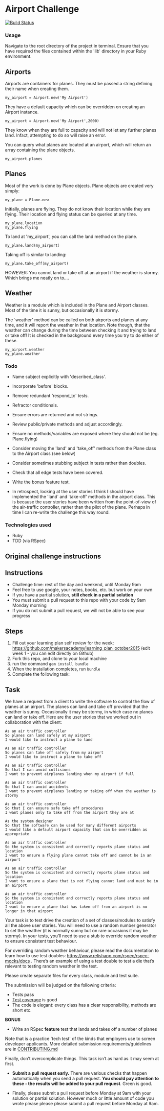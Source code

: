 Airport Challenge
=================

[![Build Status](https://travis-ci.org/forty9er/airport_challenge.svg?branch=master)](https://travis-ci.org/forty9er/airport_challenge)


### Usage

Navigate to the root directory of the project in terminal. 
Ensure that you have required the files contained within the 'lib' directory in your Ruby environment.

Airports
--------

Airports are containers for planes. 
They must be passed a string defining their name when creating them. 

```
my_airport = Airport.new('My Airport')
```

They have a default capacity which can be overridden on creating an Airport instance. 

```
my_airport = Airport.new('My Airport',2000)
```

They know when they are full to capacity and will not let any further planes land. Infact, attempting to do so will raise an error.

You can query what planes are located at an airport, which will return an array containing the plane objects.

```
my_airport.planes
```


Planes
------

Most of the work is done by Plane objects. 
Plane objects are created very simply:

```
my_plane = Plane.new
```

Initially, planes are flying. They do not know their location while they are flying.
Their location and flying status can be queried at any time.

```
my_plane.location
my_plane.flying
```

To land at 'my_airport', you can call the land method on the plane.

```
my_plane.land(my_airport)
```

Taking off is similar to landing:

```
my_plane.take_off(my_airport)
```

HOWEVER: You cannot land or take off at an airport if the weather is stormy. Which brings me neatly on to....


Weather
------

Weather is a module which is included in the Plane and Airport classes.
Most of the time it is sunny, but occasionally it is stormy.

The 'weather' method can be called on both airports and planes at any time, and it will report the weather in that location. Note though, that the weather can change during the time between checking it and trying to land or take off! It is checked in the background every time you try to do either of these.

```
my_airport.weather
my_plane.weather
```


### Todo

* Name subject explicitly with 'described_class'.
* Incorporate 'before' blocks.
* Remove redundant 'respond_to' tests.
* Refractor conditionals.
* Ensure errors are returned and not strings.
* Review public/private methods and adjust accordingly.
* Ensure no methods/variables are exposed where they should not be (eg. Plane.flying)
* Consider moving the 'land' and 'take_off' methods from the Plane class to the Airport class (see below)
* Consider sometimes stubbing subject in tests rather than doubles.
* Check that all edge tests have been covered.
* Write the bonus feature test.

* In retrospect, looking at the user stories I think I should have implemented the 'land' and 'take-off' methods in the airport class. This is because the user stories have been written from the point-of-view of the air-traffic controller, rather than the pilot of the plane. Perhaps in time I can re-write the challenge this way round.


### Technologies used

* Ruby
* TDD (via RSpec)





Original challenge instructions
-------------------------------

Instructions
---------

* Challenge time: rest of the day and weekend, until Monday 9am
* Feel free to use google, your notes, books, etc. but work on your own
* If you have a partial solution, **still check in a partial solution**
* You must submit a pull request to this repo with your code by 9am Monday morning
* If you do not submit a pull request, we will not be able to see your progress

Steps
-------

1. Fill out your learning plan self review for the week: https://github.com/makersacademy/learning_plan_october2015 (edit week 1 - you can edit directly on Github)
2. Fork this repo, and clone to your local machine
3. run the command `gem install bundle`
4. When the installation completes, run `bundle`
3. Complete the following task:

Task
-----

We have a request from a client to write the software to control the flow of planes at an airport. The planes can land and take off provided that the weather is sunny. Occasionally it may be stormy, in which case no planes can land or take off.  Here are the user stories that we worked out in collaboration with the client:

```
As an air traffic controller
So planes can land safely at my airport
I would like to instruct a plane to land

As an air traffic controller
So planes can take off safely from my airport
I would like to instruct a plane to take off

As an air traffic controller
So that I can avoid collisions
I want to prevent airplanes landing when my airport if full

As an air traffic controller
So that I can avoid accidents
I want to prevent airplanes landing or taking off when the weather is stormy

As an air traffic controller
So that I can ensure safe take off procedures
I want planes only to take off from the airport they are at

As the system designer
So that the software can be used for many different airports
I would like a default airport capacity that can be overridden as appropriate

As an air traffic controller
So the system is consistent and correctly reports plane status and location
I want to ensure a flying plane cannot take off and cannot be in an airport

As an air traffic controller
So the system is consistent and correctly reports plane status and location
I want to ensure a plane that is not flying cannot land and must be in an airport

As an air traffic controller
So the system is consistent and correctly reports plane status and location
I want to ensure a plane that has taken off from an airport is no longer in that airport
```

Your task is to test drive the creation of a set of classes/modules to satisfy all the above user stories. You will need to use a random number generator to set the weather (it is normally sunny but on rare occasions it may be stormy). In your tests, you'll need to use a stub to override random weather to ensure consistent test behaviour.

For overriding random weather behaviour, please read the documentation to learn how to use test doubles: https://www.relishapp.com/rspec/rspec-mocks/docs . There’s an example of using a test double to test a die that’s relevant to testing random weather in the test.

Please create separate files for every class, module and test suite.

The submission will be judged on the following criteria:

* Tests pass
* [Test coverage](https://github.com/makersacademy/course/blob/master/pills/test_coverage.md) is good
* The code is elegant: every class has a clear responsibility, methods are short etc.

**BONUS**

* Write an RSpec **feature** test that lands and takes off a number of planes

Note that is a practice 'tech test' of the kinds that employers use to screen developer applicants.  More detailed submission requirements/guidelines are in [CONTRIBUTING.md](CONTRIBUTING.md)

Finally, don’t overcomplicate things. This task isn’t as hard as it may seem at first.

* **Submit a pull request early.**  There are various checks that happen automatically when you send a pull request.  **You should pay attention to these - the results will be added to your pull request**.  Green is good.

* Finally, please submit a pull request before Monday at 9am with your solution or partial solution.  However much or little amount of code you wrote please please please submit a pull request before Monday at 9am.
